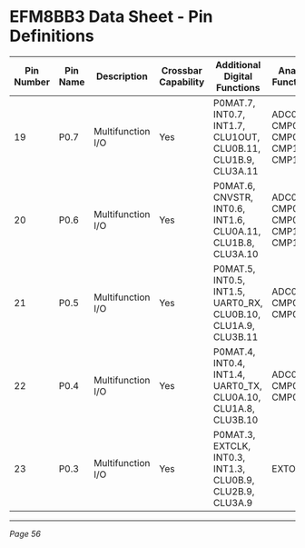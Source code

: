 # EFM8BB3 Data Sheet - Pin Definitions

| Pin Number | Pin Name | Description       | Crossbar Capability | Additional Digital Functions                          | Analog Functions                 |
|------------|----------|-------------------|---------------------|-----------------------------------------------------|--------------------------------|
| 19         | P0.7     | Multifunction I/O | Yes                 | P0MAT.7, INT0.7, INT1.7, CLU1OUT, CLU0B.11, CLU1B.9, CLU3A.11 | ADC0.5, CMP0P.5, CMP0N.5, CMP1P.1, CMP1N.1 |
| 20         | P0.6     | Multifunction I/O | Yes                 | P0MAT.6, CNVSTR, INT0.6, INT1.6, CLU0A.11, CLU1B.8, CLU3A.10 | ADC0.4, CMP0P.4, CMP0N.4, CMP1P.0, CMP1N.0 |
| 21         | P0.5     | Multifunction I/O | Yes                 | P0MAT.5, INT0.5, INT1.5, UART0_RX, CLU0B.10, CLU1A.9, CLU3B.11 | ADC0.3, CMP0P.3, CMP0N.3       |
| 22         | P0.4     | Multifunction I/O | Yes                 | P0MAT.4, INT0.4, INT1.4, UART0_TX, CLU0A.10, CLU1A.8, CLU3B.10 | ADC0.2, CMP0P.2, CMP0N.2       |
| 23         | P0.3     | Multifunction I/O | Yes                 | P0MAT.3, EXTCLK, INT0.3, INT1.3, CLU0B.9, CLU2B.9, CLU3A.9 | EXTOSC                        |

---
*Page 56*